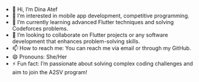 - 👋 Hi, I’m Dina Atef
- 👀 I’m interested in mobile app development, competitive programming. 
- 🌱 I’m currently learning advanced Flutter techniques and solving Codeforces problems.
- 💞️ I’m looking to collaborate on Flutter projects or any software development that enhances problem-solving skills.
- 📫 How to reach me: You can reach me via email or through my GitHub.
- 😄 Pronouns: She/Her
- ⚡ Fun fact: I’m passionate about solving complex coding challenges and aim to join the A2SV program!
